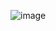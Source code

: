 ![image](https://github.com/gagnierjoshua/Chrome-Extension-w--API/assets/134977378/a1218c34-163b-4ad0-8425-36afbc8e106d)
